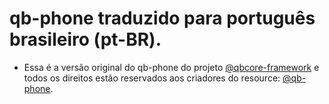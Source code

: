 # qb-phone traduzido para português brasileiro (pt-BR).
- Essa é a versão original do qb-phone do projeto [@qbcore-framework](https://github.com/qbcore-framework) e todos os direitos estão reservados aos criadores do resource: [@qb-phone](https://github.com/qbcore-framework/qb-phone).
